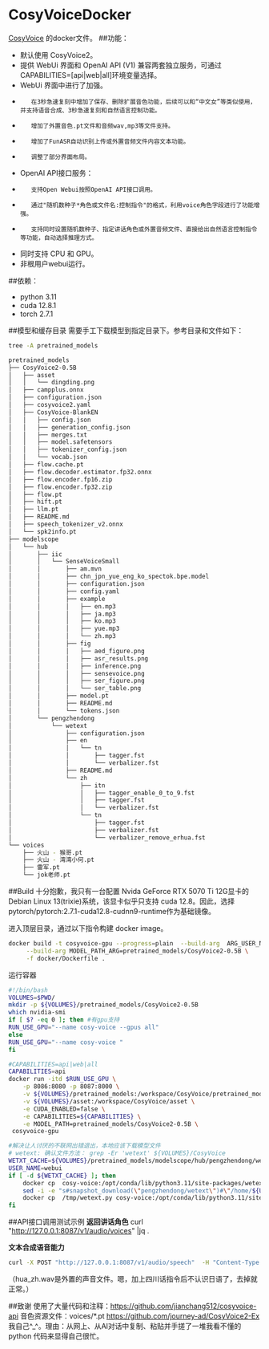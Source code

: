 # CosyVoiceDocker

[CosyVoice](https://github.com/FunAudioLLM/CosyVoice) 的docker文件。
##功能：
*    默认使用 CosyVoice2。
*    提供 WebUi 界面和 OpenAI API (V1) 兼容两套独立服务，可通过 CAPABILITIES=[api|web|all]环境变量选择。
*    WebUi 界面中进行了加强。
+        在3秒急速复刻中增加了保存、删除扩展音色功能，后续可以和“中文女”等类似使用，并支持语音合成、3秒急速复刻和自然语言控制功能。
+        增加了外置音色.pt文件和音频wav,mp3等文件支持。
+        增加了FunASR自动识别上传或外置音频文件内容文本功能。
+        调整了部分界面布局。
*    OpenAI API接口服务：
+        支持Open Webui按照OpenAI API接口调用。
+        通过"随机数种子*角色或文件名:控制指令"的格式，利用voice角色字段进行了功能增强。
+        支持同时设置随机数种子、指定讲话角色或外置音频文件、直接给出自然语言控制指令等功能，自动选择推理方式。
*    同时支持 CPU 和 GPU。
*    非根用户webui运行。

##依赖：
*    python 3.11
*    cuda 12.8.1
*    torch 2.7.1


##模型和缓存目录
需要手工下载模型到指定目录下。参考目录和文件如下：
```bash
tree -A pretrained_models

pretrained_models
├── CosyVoice2-0.5B
│   ├── asset
│   │   └── dingding.png
│   ├── campplus.onnx
│   ├── configuration.json
│   ├── cosyvoice2.yaml
│   ├── CosyVoice-BlankEN
│   │   ├── config.json
│   │   ├── generation_config.json
│   │   ├── merges.txt
│   │   ├── model.safetensors
│   │   ├── tokenizer_config.json
│   │   └── vocab.json
│   ├── flow.cache.pt
│   ├── flow.decoder.estimator.fp32.onnx
│   ├── flow.encoder.fp16.zip
│   ├── flow.encoder.fp32.zip
│   ├── flow.pt
│   ├── hift.pt
│   ├── llm.pt
│   ├── README.md
│   ├── speech_tokenizer_v2.onnx
│   └── spk2info.pt
├── modelscope
│   └── hub
│       ├── iic
│       │   └── SenseVoiceSmall
│       │       ├── am.mvn
│       │       ├── chn_jpn_yue_eng_ko_spectok.bpe.model
│       │       ├── configuration.json
│       │       ├── config.yaml
│       │       ├── example
│       │       │   ├── en.mp3
│       │       │   ├── ja.mp3
│       │       │   ├── ko.mp3
│       │       │   ├── yue.mp3
│       │       │   └── zh.mp3
│       │       ├── fig
│       │       │   ├── aed_figure.png
│       │       │   ├── asr_results.png
│       │       │   ├── inference.png
│       │       │   ├── sensevoice.png
│       │       │   ├── ser_figure.png
│       │       │   └── ser_table.png
│       │       ├── model.pt
│       │       ├── README.md
│       │       └── tokens.json
│       └── pengzhendong
│           └── wetext
│               ├── configuration.json
│               ├── en
│               │   └── tn
│               │       ├── tagger.fst
│               │       └── verbalizer.fst
│               ├── README.md
│               └── zh
│                   ├── itn
│                   │   ├── tagger_enable_0_to_9.fst
│                   │   ├── tagger.fst
│                   │   └── verbalizer.fst
│                   └── tn
│                       ├── tagger.fst
│                       ├── verbalizer.fst
│                       └── verbalizer_remove_erhua.fst
└── voices
    ├── 火山 - 猴哥.pt
    ├── 火山 - 湾湾小何.pt
    ├── 雷军.pt
    └── jok老师.pt
```

##Build 
十分抱歉，我只有一台配置 Nvida GeForce RTX 5070 Ti 12G显卡的 Debian Linux 13(trixie)系统，该显卡似乎只支持 cuda 12.8。因此，选择pytorch/pytorch:2.7.1-cuda12.8-cudnn9-runtime作为基础镜像。

进入顶层目录，通过以下指令构建 docker image。
```bash
docker build -t cosyvoice-gpu --progress=plain  --build-arg  ARG_USER_NAME=webui \
     --build-arg MODEL_PATH_ARG=pretrained_models/CosyVoice2-0.5B \
     -f docker/Dockerfile .
```
运行容器
```bash
#!/bin/bash
VOLUMES=$PWD/
mkdir -p ${VOLUMES}/pretrained_models/CosyVoice2-0.5B
which nvidia-smi
if [ $? -eq 0 ]; then #有gpu支持
RUN_USE_GPU="--name cosy-voice --gpus all"
else
RUN_USE_GPU="--name cosy-voice "
fi

#CAPABILITIES=api|web|all
CAPABILITIES=api
docker run -itd $RUN_USE_GPU \
	-p 8086:8080 -p 8087:8000 \
	-v ${VOLUMES}/pretrained_models:/workspace/CosyVoice/pretrained_models \
	-v ${VOLUMES}/asset:/workspace/CosyVoice/asset \
	-e CUDA_ENABLED=false \
	-e CAPABILITIES=${CAPABILITIES} \
	-e MODEL_PATH=pretrained_models/CosyVoice2-0.5B \
 cosyvoice-gpu

#解决让人讨厌的不联网出错退出，本地应该下载模型文件
# wetext: 确认文件方法： grep -Er 'wetext' ${VOLUMES}/CosyVoice
WETXT_CACHE=${VOLUMES}/pretrained_models/modelscope/hub/pengzhendong/wetext
USER_NAME=webui
if [ -d ${WETXT_CACHE} ]; then
    docker cp  cosy-voice:/opt/conda/lib/python3.11/site-packages/wetext/wetext.py /tmp/wetext.py
    sed -i -e "s#snapshot_download(\"pengzhendong/wetext\")#\"/home/${USER_NAME}/.cache/modelscope/hub/pengzhendong/wetext\"#g" /tmp/wetext.py 
    docker cp  /tmp/wetext.py cosy-voice:/opt/conda/lib/python3.11/site-packages/wetext/wetext.py 
fi
```
##API接口调用测试示例
**返回讲话角色**
    curl  "http://127.0.0.1:8087/v1/audio/voices" |jq .

**文本合成语音能力**
```bash
curl -X POST "http://127.0.0.1:8087/v1/audio/speech"  -H "Content-Type: application/json"  -d '{ "input": "Hello, 中文和英文混合测试。this is a test of the MeloTTS API.久しぶりです。最近何をしていますか？ CosyVoice迎来全面升级，提供更准、更稳、更快、 更好的语音生成能力。CosyVoice is undergoing a comprehensive upgrade, providing more accurate, stable, faster, and better voice generation capabilities.", "voice": "3456732*hua_zh.wav:四川话", "response_format": "wav","speed": 1.0 }' --output /tmp/output.wav;mpv /tmp/output.wav
```
（hua_zh.wav是外置的声音文件。嗯，加上四川话指令后不认识日语了，去掉就正常。）

##致谢
    使用了大量代码和注释：https://github.com/jianchang512/cosyvoice-api
    音色资源文件：voices/*.pt https://github.com/journey-ad/CosyVoice2-Ex
    我自己^_^。理由：从网上、从AI对话中复制、粘贴并手搓了一堆我看不懂的 python 代码来显得自己很忙。
